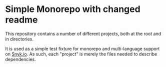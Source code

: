 # Simple Monorepo with changed readme

This repository contains a number of different projects, both at the root and in directories.

It is used as a simple test fixture for monorepo and multi-language support on [Snyk.io](https://snyk.io). As such, each "project" is merely the files needed to describe dependencies.
